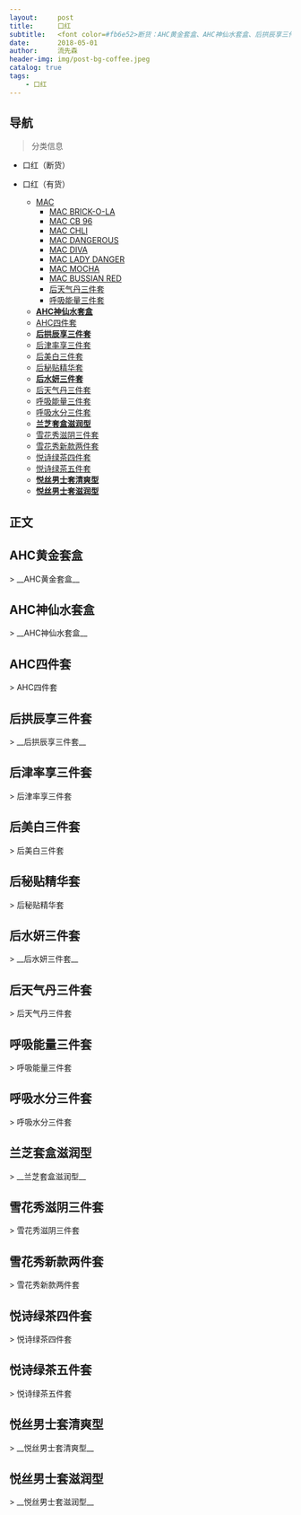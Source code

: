 ```yaml
---
layout:     post
title:      口红
subtitle:   <font color=#fb6e52>断货：AHC黄金套盒、AHC神仙水套盒、后拱辰享三件套、后水妍三件套、兰芝套盒滋润型、悦丝男士套清爽型、悦丝男士套滋润型 </font>
date:       2018-05-01
author:     流先森
header-img: img/post-bg-coffee.jpeg
catalog: true
tags:
    - 口红
---
```

## 导航
> 分类信息

* 口红（断货）

* 口红（有货）
  * [MAC](#1.1)
    * [MAC BRICK-O-LA](#1.1.1)
    * [MAC CB 96](#1.2.1)
    * [MAC CHLI](#1.3.1)
    * [MAC DANGEROUS](#1.4.1)
    * [MAC DIVA](#1.5.1)
    * [MAC LADY DANGER](#1.6)
    * [MAC MOCHA](#1.7)
    * [MAC BUSSIAN RED](#1.8)
    * [后天气丹三件套](#1.9)
    * [呼吸能量三件套](#1.10)
  * [__AHC神仙水套盒__](#1.2)
  * [AHC四件套](#1.3)
  * [__后拱辰享三件套__](#1.4)
  * [后津率享三件套](#1.5)
  * [后美白三件套](#1.6)
  * [后秘贴精华套](#1.7)
  * [__后水妍三件套__](#1.8)
  * [后天气丹三件套](#1.9)
  * [呼吸能量三件套](#1.10)
  * [呼吸水分三件套](#1.11)
  * [__兰芝套盒滋润型__](#1.12)
  * [雪花秀滋阴三件套](#1.13)
  * [雪花秀新款两件套](#1.14)
  * [悦诗绿茶四件套](#1.15)
  * [悦诗绿茶五件套](#1.16)
  * [__悦丝男士套清爽型__](#1.17)
  * [__悦丝男士套滋润型__](#1.18)

## 正文
<h2 id="1.1">AHC黄金套盒</h2>
> __AHC黄金套盒__

<h2 id="1.2">AHC神仙水套盒</h2>
> __AHC神仙水套盒__

<h2 id="1.3">AHC四件套</h2>
> AHC四件套

<h2 id="1.4">后拱辰享三件套</h2>
> __后拱辰享三件套__

<h2 id="1.5">后津率享三件套</h2>
> 后津率享三件套

<h2 id="1.6">后美白三件套</h2>
> 后美白三件套

<h2 id="1.7">后秘贴精华套</h2>
> 后秘贴精华套

<h2 id="1.8">后水妍三件套</h2>
> __后水妍三件套__

<h2 id="1.9">后天气丹三件套</h2>
> 后天气丹三件套

<h2 id="1.10">呼吸能量三件套</h2>
> 呼吸能量三件套

<h2 id="1.11">呼吸水分三件套</h2>
> 呼吸水分三件套

<h2 id="1.12">兰芝套盒滋润型</h2>
> __兰芝套盒滋润型__

<h2 id="1.13">雪花秀滋阴三件套</h2>
> 雪花秀滋阴三件套

<h2 id="1.14">雪花秀新款两件套</h2>
> 雪花秀新款两件套

<h2 id="1.15">悦诗绿茶四件套</h2>
> 悦诗绿茶四件套

<h2 id="1.16">悦诗绿茶五件套</h2>
> 悦诗绿茶五件套

<h2 id="1.17">悦丝男士套清爽型</h2>
> __悦丝男士套清爽型__

<h2 id="1.18">悦丝男士套滋润型</h2>
> __悦丝男士套滋润型__
